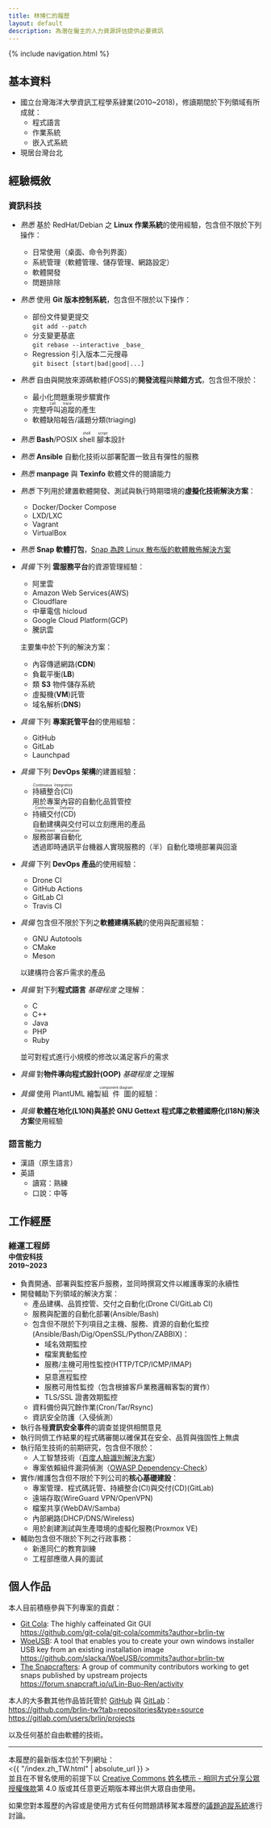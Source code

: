 ```yaml
---
title: 林博仁的履歷
layout: default
description: 為潛在僱主的人力資源評估提供必要資訊
---
```


{% include navigation.html %}

## 基本資料

* 國立台灣海洋大學資訊工程學系肄業(2010~2018)，修讀期間於下列領域有所成就：
    + 程式語言
    + 作業系統
    + 嵌入式系統
* 現居台灣台北

## 經驗概敘

### 資訊科技

* _熟悉_ 基於 RedHat/Debian 之 **Linux 作業系統**的使用經驗，包含但不限於下列操作：
    + 日常使用（桌面、命令列界面）
    + 系統管理（軟體管理、儲存管理、網路設定）
    + 軟體開發
    + 問題排除
* _熟悉_ 使用 **Git 版本控制系統**，包含但不限於以下操作：
    + 部份文件變更提交  
      `git add --patch`
    + 分支變更基底  
      `git rebase --interactive _base_`
    + Regression 引入版本二元搜尋  
      `git bisect [start|bad|good|...]`
* _熟悉_ 自由與開放來源碼軟體(FOSS)的**開發流程**與**除錯方式**，包含但不限於：
    + 最小化問題重現步驟實作
    + 完整<ruby>呼叫追蹤<rp>(</rp><rt>call trace</rt></ruby>的產生
    + 軟體缺陷報告/議題分類(triaging)
* _熟悉_ **Bash**/POSIX <ruby>shell 腳本<rp>(</rp><rt>shell script</rt><rp>)</rp></ruby>設計
* _熟悉_ **Ansible** 自動化技術以部署配置一致且有彈性的服務
* _熟悉_ **manpage** 與 **Texinfo** 軟體文件的閱讀能力
* _熟悉_ 下列用於建置軟體開發、測試與執行時期環境的**虛擬化技術解決方案**：
    + Docker/Docker Compose
    + LXD/LXC
    + Vagrant
    + VirtualBox
* _熟悉_ **Snap 軟體打包**，[Snap 為跨 Linux 散布版的軟體散佈解決方案](https://snapcraft.io)
* _具備_ 下列 **雲服務平台**的資源管理經驗：

    + 阿里雲
    + Amazon Web Services(AWS)
    + Cloudflare
    + 中華電信 hicloud
    + Google Cloud Platform(GCP)
    + 騰訊雲

  主要集中於下列的解決方案：

    + 內容傳遞網路(**CDN**)
    + 負載平衡(**LB**)
    + 類 **S3** 物件儲存系統
    + 虛擬機(**VM**)託管
    + 域名解析(**DNS**)

* _具備_ 下列 **專案託管平台**的使用經驗：
    + GitHub
    + GitLab
    + Launchpad
* _具備_ 下列 **DevOps 架構**的建置經驗：
    + <ruby>持續整合(CI)<rp>(</rp><rt>Continuous Integration</rt><rp>)</rp></ruby>  
      用於專案內容的自動化品質管控
    + <ruby>持續交付(CD)<rp>(</rp><rt>Continuous Delivery</rt><rp>)</rp></ruby>  
      自動建構與交付可以立刻應用的產品
    + <ruby>服務部署自動化<rp>(</rp><rt>Deployment automation</rt><rp>)</rp></ruby>  
      透過即時通訊平台機器人實現服務的（半）自動化環境部署與回滾
* _具備_ 下列 **DevOps 產品**的使用經驗：
    + Drone CI
    + GitHub Actions
    + GitLab CI
    + Travis CI
* _具備_ 包含但不限於下列之**軟體建構系統**的使用與配置經驗：

    + GNU Autotools
    + CMake
    + Meson

  以建構符合客戶需求的產品
* _具備_ 對下列**程式語言** _基礎程度_ 之理解：

    + C
    + C++
    + Java
    + PHP
    + Ruby

  並可對程式進行小規模的修改以滿足客戶的需求
* _具備_ 對**物件導向程式設計(OOP)** _基礎程度_ 之理解
* _具備_ 使用 PlantUML 繪製<ruby>組件圖<rp>(</rp><rt>component diagram</rt><rp>)</rp></ruby>的經驗：
* _具備_ **軟體在地化(L10N)**與基於 GNU Gettext 程式庫之**軟體國際化(I18N)解決方案**使用經驗

### 語言能力

* 漢語（原生語言）
* 英語
    + 讀寫：熟練
    + 口說：中等

## 工作經歷

### 維運工程師<br><small>中信安科技<br>2019~2023</small>

* 負責開通、部署與監控客戶服務，並同時撰寫文件以維護專案的永續性
* 開發輔助下列領域的解決方案：
    + 產品建構、品質控管、交付之自動化(Drone CI/GitLab CI)
    + 服務與配置的自動化部署(Ansible/Bash)
    + 包含但不限於下列項目之主機、服務、資源的自動化監控(Ansible/Bash/Dig/OpenSSL/Python/ZABBIX)：
        - 域名效期監控
        - 檔案異動監控
        - 服務/主機可用性監控(HTTP/TCP/ICMP/IMAP)
        - 惡意<ruby>進程<rp>(</rp><rt>process</rt><rp>)</rp></ruby>監控
        - 服務可用性監控（包含根據客戶業務邏輯客製的實作）
        - TLS/SSL 證書效期監控
    + 資料備份與冗餘作業(Cron/Tar/Rsync)
    + 資訊安全防護（入侵偵測）
* 執行各種**資訊安全事件**的調查並提供相關意見
* 執行同儕工作結果的程式碼審閱以確保其在安全、品質與強固性上無虞
* 執行陌生技術的前期研究，包含但不限於：
    + 人工智慧技術（[百度人臉識別解決方案](https://cloud.baidu.com/doc/FACE/index.html)）
    + 專案依賴組件漏洞偵測（[OWASP Dependency-Check](https://owasp.org/www-project-dependency-check/)）
* 實作/維護包含但不限於下列公司的**核心基礎建設**：
    + 專案管理、程式碼託管、持續整合(CI)與交付(CD)(GitLab)
    + 遠端存取(WireGuard VPN/OpenVPN)
    + 檔案共享(WebDAV/Samba)
    + 內部網路(DHCP/DNS/Wireless)
    + 用於創建測試與生產環境的虛擬化服務(Proxmox VE)
* 輔助包含但不限於下列之行政事務：
    + 新進同仁的教育訓練
    + 工程部應徵人員的面試

## 個人作品

本人目前積極參與下列專案的貢獻：

* [Git Cola](http://git-cola.github.io): The highly caffeinated Git GUI  
  <https://github.com/git-cola/git-cola/commits?author=brlin-tw>
* [WoeUSB](https://github.com/slacka/WoeUSB): A tool that enables you to create your own windows installer USB key from an existing installation image  
  <https://github.com/slacka/WoeUSB/commits?author=brlin-tw>
* [The Snapcrafters](https://forum.snapcraft.io/t/join-snapcrafters/1325): A group of community contributors working to get snaps published by upstream projects  
  <https://forum.snapcraft.io/u/Lin-Buo-Ren/activity>

本人的大多數其他作品皆託管於 [GitHub](http://github.com) 與 [GitLab](https://gitlab.com)：  
<https://github.com/brlin-tw?tab=repositories&type=source>  
<https://gitlab.com/users/brlin/projects>

<!--
## 未來期望

本人希望未來能夠在下列領域中習得更多技能：

* DevOps(including but not limited to CI/CD and any kind of automation technologies)
* Embedded system development
* Linux kernel development(including but not limited to, driver development)
-->

以及任何基於自由軟體的技術。

---

本履歷的最新版本位於下列網址：  
<{{ "/index.zh_TW.html" | absolute_url }} >  
並且在不冒名使用的前提下以 [Creative Commons 姓名標示 - 相同方式分享公眾授權條款](https://creativecommons.org/licenses/by/4.0/)第 4.0 版或其任意更近期版本釋出供大眾自由使用。

如果您對本履歷的內容或是使用方式有任何問題請移駕本履歷的[議題追蹤系統](https://gitlab.com/brlin/resume/-/issues)進行討論。

